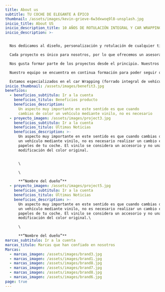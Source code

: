 ```yaml
---
title: About us
subtitle: TU COCHE DE ELEGANTE A ÉPICO
thumbnail: /assets/images/kevin-grieve-6w3dxwoq9l8-unsplash.jpg
inicio_title: About US
inicio_description_title: 10 AÑOS DE ROTULACIÓN INTEGRAL Y CAR WRAPPING
inicio_description: >-


  Nos dedicamos al diseño, personalización y rotulación de cualquier tipo de superficie utilizando el vinilo de más alta calidad.\

  Cada proyecto es único para nosotros, por lo que ofrecemos un asesoramiento personalizado adaptado a las necesidades de cada cliente.\

  Nos gusta formar parte de los proyectos desde el principio. Nuestros servicios van desde el asesoramiento y el diseño, hasta la impresión y rotulación.\

  Nuestro equipo se encuentra en continua formación para poder seguir ofreciendo el mejor servicio y resultado.\

  Estamos especializados en el car Wrapping (forrado integral de vehículos) aunque contamos con una amplia experiencia en rotulación de vehículos comerciales además de ofrecer cualquier tipo de servicio relacionado con el vinilo.
inicio_thumbnail: /assets/images/benefit3.jpg
beneficos:
  - beneficios_subtitulo: Ir a la cuenta
    beneficios_titulo: Beneficios producto
    beneficios_description:
      Un aspecto muy importante en este sentido es que cuando
      cambias de color un vehículo mediante vinilo, no es necesario
  - proyecto_imagen: /assets/images/project3.jpg
    beneficios_subtitulo: Ir a la cuenta
    beneficios_titulo: Últimas Noticias
    beneficios_description: >-
      Un aspecto muy importante en este sentido es que cuando cambias de color
      un vehículo mediante vinilo, no es necesario realizar un cambio en los
      papeles de tu coche. El vinilo se considera un accesorio y no una
      modificación del color original.


      \

      \

      **“Nombre del dueño”**
  - proyecto_imagen: /assets/images/project5.jpg
    beneficios_subtitulo: Ir a la cuenta
    beneficios_titulo: Últimas Noticias
    beneficios_description: >-
      Un aspecto muy importante en este sentido es que cuando cambias de color
      un vehículo mediante vinilo, no es necesario realizar un cambio en los
      papeles de tu coche. El vinilo se considera un accesorio y no una
      modificación del color original.\

      \

      **“Nombre del dueño”**
marcas_subtitulo: Ir a la cuenta
marcas_titulo: Marcas que han confiado en nosotros
Marcas:
  - marcas_imagen: /assets/images/brand3.jpg
  - marcas_imagen: /assets/images/brand1.jpg
  - marcas_imagen: /assets/images/brand8.jpg
  - marcas_imagen: /assets/images/brand7.jpg
  - marcas_imagen: /assets/images/brand8.jpg
  - marcas_imagen: /assets/images/brand6.jpg
page: true
---
```

